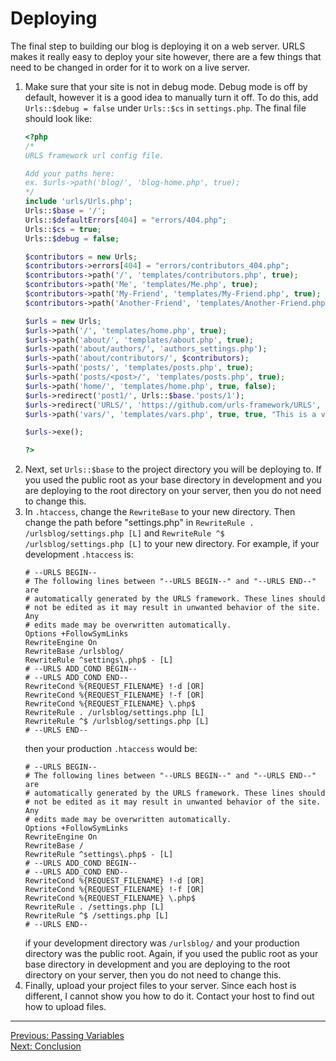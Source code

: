# Deploying
The final step to building our blog is deploying it on a web server. URLS makes it really easy to deploy your site however, there are a few things that need to be changed in order for it to work on a live server.
1. Make sure that your site is not in debug mode. Debug mode is off by default, however it is a good idea to manually turn it off. To do this, add `Urls::$debug = false` under `Urls::$cs` in `settings.php`. The final file should look like:
   ```PHP
   <?php
   /*
   URLS framework url config file.
   
   Add your paths here:
   ex. $urls->path('blog/', 'blog-home.php', true);
   */
   include 'urls/Urls.php';
   Urls::$base = '/';
   Urls::$defaultErrors[404] = "errors/404.php";
   Urls::$cs = true;
   Urls::$debug = false;
   
   $contributors = new Urls;
   $contributors->errors[404] = "errors/contributors_404.php";
   $contributors->path('/', 'templates/contributors.php', true);
   $contributors->path('Me', 'templates/Me.php', true);
   $contributors->path('My-Friend', 'templates/My-Friend.php', true);
   $contributors->path('Another-Friend', 'templates/Another-Friend.php', true);
   
   $urls = new Urls;
   $urls->path('/', 'templates/home.php', true);
   $urls->path('about/', 'templates/about.php', true);
   $urls->path('about/authors/', 'authors_settings.php');
   $urls->path('about/contributors/', $contributors);
   $urls->path('posts/', 'templates/posts.php', true);
   $urls->path('posts/<post>/', 'templates/posts.php', true);
   $urls->path('home/', 'templates/home.php', true, false);
   $urls->redirect('post1/', Urls::$base.'posts/1');
   $urls->redirect('URLS/', 'https://github.com/urls-framework/URLS', false, 302);
   $urls->path('vars/', 'templates/vars.php', true, true, "This is a variable from the path");
   
   $urls->exe();
   
   ?>
   ```
2. Next, set `Urls::$base` to the project directory you will be deploying to. If you used the public root as your base directory in development and you are deploying to the root directory on your server, then you do not need to change this.
3. In `.htaccess`, change the `RewriteBase` to your new directory. Then change the path before "settings.php" in `RewriteRule . /urlsblog/settings.php [L]` and `RewriteRule ^$ /urlsblog/settings.php [L]` to your new directory. For example, if your development `.htaccess` is:
   ```
   # --URLS BEGIN--
   # The following lines between "--URLS BEGIN--" and "--URLS END--" are
   # automatically generated by the URLS framework. These lines should
   # not be edited as it may result in unwanted behavior of the site. Any
   # edits made may be overwritten automatically.
   Options +FollowSymLinks
   RewriteEngine On
   RewriteBase /urlsblog/
   RewriteRule ^settings\.php$ - [L]
   # --URLS ADD_COND BEGIN--
   # --URLS ADD_COND END--
   RewriteCond %{REQUEST_FILENAME} !-d [OR]
   RewriteCond %{REQUEST_FILENAME} !-f [OR]
   RewriteCond %{REQUEST_FILENAME} \.php$
   RewriteRule . /urlsblog/settings.php [L]
   RewriteRule ^$ /urlsblog/settings.php [L]
   # --URLS END--
   ```
   then your production `.htaccess` would be:
   ```
   # --URLS BEGIN--
   # The following lines between "--URLS BEGIN--" and "--URLS END--" are
   # automatically generated by the URLS framework. These lines should
   # not be edited as it may result in unwanted behavior of the site. Any
   # edits made may be overwritten automatically.
   Options +FollowSymLinks
   RewriteEngine On
   RewriteBase /
   RewriteRule ^settings\.php$ - [L]
   # --URLS ADD_COND BEGIN--
   # --URLS ADD_COND END--
   RewriteCond %{REQUEST_FILENAME} !-d [OR]
   RewriteCond %{REQUEST_FILENAME} !-f [OR]
   RewriteCond %{REQUEST_FILENAME} \.php$
   RewriteRule . /settings.php [L]
   RewriteRule ^$ /settings.php [L]
   # --URLS END--
   ```
   if your development directory was `/urlsblog/` and your production directory was the public root. Again, if you used the public root as your base directory in development and you are deploying to the root directory on your server, then you do not need to change this.
4. Finally, upload your project files to your server. Since each host is different, I cannot show you how to do it. Contact your host to find out how to upload files.
___
[Previous: Passing Variables](vars.md)  
[Next: Conclusion](conclusion.md)
